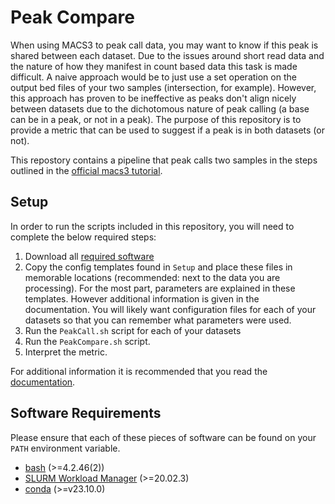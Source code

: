 # Peak Compare

When using MACS3 to peak call data, you may want to know if this peak is shared
between each dataset. Due to the issues around short read data and the nature
of how they manifest in count based data this task is made difficult. A naive
approach would be to just use a set operation on the output bed files of your
two samples (intersection, for example). However, this approach has proven to
be ineffective as peaks don't align nicely between datasets due to the
dichotomous nature of peak calling (a base can be in a peak, or not in a peak).
The purpose of this repository is to provide a metric that can be used to
suggest if a peak is in both datasets (or not).

This repostory contains a pipeline that peak calls two samples in the steps
outlined in the 
[official macs3 tutorial](https://macs3-project.github.io/MACS/docs/Advanced_Step-by-step_Peak_Calling.html).

## Setup

In order to run the scripts included in this repository, you will need
to complete the below required steps:

1) Download all [required software](#software-requirements)
2) Copy the config templates found in `Setup` and place these files in
memorable locations (recommended: next to the data you are processing). For the
most part, parameters are explained in these templates. However additional
information is given in the documentation. You will likely want configuration
files for each of your datasets so that you can remember what parameters were
used.
3) Run the `PeakCall.sh` script for each of your datasets
4) Run the `PeakCompare.sh` script.
5) Interpret the metric.

For additional information it is recommended that you read the
[documentation](https://sof202.github.io/PeakCompare/).

## Software Requirements

Please ensure that each of these pieces of software can be found on your
`PATH` environment variable.

- [bash](https://www.gnu.org/software/bash/) (>=4.2.46(2))
- [SLURM Workload Manager](https://slurm.schedmd.com/overview.html) (>=20.02.3)
- [conda](https://docs.conda.io/projects/conda/en/latest/user-guide/install/index.html) (>=v23.10.0)
